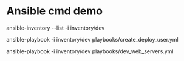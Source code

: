 # Ansible cmd demo

<!-- Check dev inventory -->
ansible-inventory --list -i inventory/dev

<!-- Run playbook -->
<!-- Create deploy user -->
ansible-playbook -i inventory/dev playbooks/create_deploy_user.yml

<!-- Test by ping and print messages -->
ansible-playbook -i inventory/dev playbooks/dev_web_servers.yml
